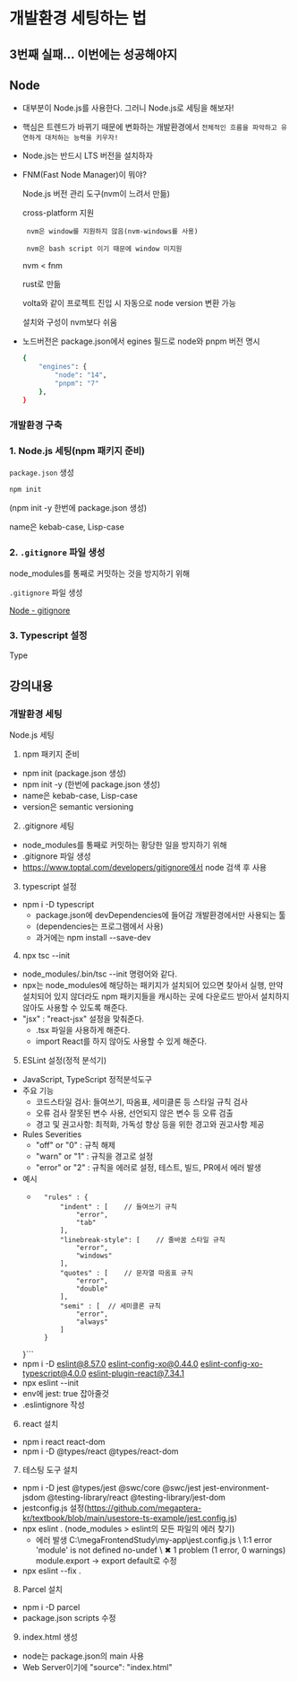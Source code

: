 # 개발환경 세팅하는 법
## 3번째 실패... 이번에는 성공해야지

## Node
 - 대부분이 Node.js를 사용한다. 그러니 Node.js로 세팅을 해보자!
 
 - 핵심은 트렌드가 바뀌기 때문에 변화하는 개발환경에서 `전체적인 흐름을 파악하고 유연하게 대처하는 능력을 키우자!`

 - Node.js는 반드시 LTS 버전을 설치하자

 - FNM(Fast Node Manager)이 뭐야?

    Node.js 버전 관리 도구(nvm이 느려서 만듦)

    cross-platform 지원

        nvm은 window를 지원하지 않음(nvm-windows를 사용)

        nvm은 bash script 이기 때문에 window 미지원

    nvm < fnm

      rust로 만듦

    volta와 같이 프로젝트 진입 시 자동으로 node version 변환 가능

    설치와 구성이 nvm보다 쉬움

- 노드버전은 package.json에서 egines 필드로 node와 pnpm 버전 명시
    ```zsh
    {
        "engines": {
            "node": "14",
            "pnpm": "7"
        },
    }
    ```

### 개발환경 구축

### 1. Node.js 세팅(npm 패키지 준비)
 
 `package.json` 생성

 ```zsh
 npm init
 ```
 (npm init -y 한번에 package.json 생성)
 
 name은 kebab-case, Lisp-case

### 2. `.gitignore` 파일 생성
 
node_modules를 통째로 커밋하는 것을 방지하기 위해
 
`.gitignore` 파일 생성
 
[Node - gitignore](https://www.toptal.com/developers/gitignore/api/node)

### 3. Typescript 설정

Type


## 강의내용

### 개발환경 세팅
Node.js 세팅

1. npm 패키지 준비
- npm init (package.json 생성)
- npm init -y (한번에 package.json 생성)
- name은 kebab-case, Lisp-case
- version은 semantic versioning

2. .gitignore 세팅
- node_modules를 통째로 커밋하는 황당한 일을 방지하기 위해
- .gitignore 파일 생성
-  https://www.toptal.com/developers/gitignore에서 node 검색 후 사용

3. typescript 설정
- npm i -D typescript
    - package.json에 devDependencies에 들어감 개발환경에서만 사용되는 툴
    - (dependencies는 프로그램에서 사용)
    - 과거에는 npm install --save-dev

4. npx tsc --init
- node_modules/.bin/tsc --init 명령어와 같다.
- npx는 node_modules에 해당하는 패키지가 설치되어 있으면 찾아서 실행, 만약 설치되어 있지 않더라도 npm 패키지들을 캐시하는 곳에 다운로드 받아서 설치하지 않아도 사용할 수 있도록 해준다.
- "jsx" : "react-jsx" 설정을 맞춰준다.
    - .tsx 파일을 사용하게 해준다.
    - import React를 하지 않아도 사용할 수 있게 해준다.

5. ESLint 설정(정적 분석기)
- JavaScript, TypeScript 정적분석도구
- 주요 기능
    - 코드스타일 검사: 들여쓰기, 따옴표, 세미클론 등 스타일 규칙 검사
    - 오류 검사 잘못된 변수 사용, 선언되지 않은 변수 등 오류 검출
    - 경고 및 권고사항: 최적화, 가독성 향상 등을 위한 경고와 권고사항 제공
- Rules Severities
    - "off" or "0" : 규칙 해제
    - "warn" or "1" : 규칙을 경고로 설정
    - "error" or "2" : 규칙을 에러로 설정, 테스트, 빌드, PR에서 에러 발생
- 예시
    - ``` {
        "rules" : {
            "indent" : [    // 들여쓰기 규칙
                "error",
                "tab"
            ],
            "linebreak-style": [    // 줄바꿈 스타일 규칙
                "error",
                "windows"
            ],
            "quotes" : [    // 문자열 따옴표 규칙
                "error",
                "double"
            ],
            "semi" : [  // 세미클론 규칙
                "error",
                "always"
            ]
        }
    }```
- npm i -D eslint@8.57.0 eslint-config-xo@0.44.0 eslint-config-xo-typescript@4.0.0 eslint-plugin-react@7.34.1
- npx eslint --init
- env에 jest: true 잡아줄것
- .eslintignore 작성

6. react 설치
- npm i react react-dom
- npm i -D @types/react @types/react-dom

7. 테스팅 도구 설치
- npm i -D jest @types/jest @swc/core @swc/jest jest-environment-jsdom @testing-library/react @testing-library/jest-dom
- jestconfig.js 설정(https://github.com/megaptera-kr/textbook/blob/main/usestore-ts-example/jest.config.js)
- npx eslint . (node_modules > eslint의 모든 파일의 에러 찾기)
    - 에러 발생 C:\megaFrontendStudy\my-app\jest.config.js \ 1:1  error  'module' is not defined  no-undef \ ✖ 1 problem (1 error, 0 warnings) module.export -> export default로 수정
- npx eslint --fix .

8. Parcel 설치
- npm i -D parcel
- package.json scripts 수정

9. index.html 생성
- node는 package.json의 main 사용
- Web Server이기에 "source": "index.html"